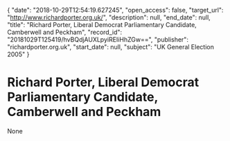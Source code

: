 {
  "date": "2018-10-29T12:54:19.627245", 
  "open_access": false, 
  "target_url": "http://www.richardporter.org.uk/", 
  "description": null, 
  "end_date": null, 
  "title": "Richard Porter, Liberal Democrat Parliamentary Candidate, Camberwell and Peckham", 
  "record_id": "20181029T125419/hvBQdjAUXLpyiREIiHhZGw==", 
  "publisher": "richardporter.org.uk", 
  "start_date": null, 
  "subject": "UK General Election 2005"
}

# Richard Porter, Liberal Democrat Parliamentary Candidate, Camberwell and Peckham

None